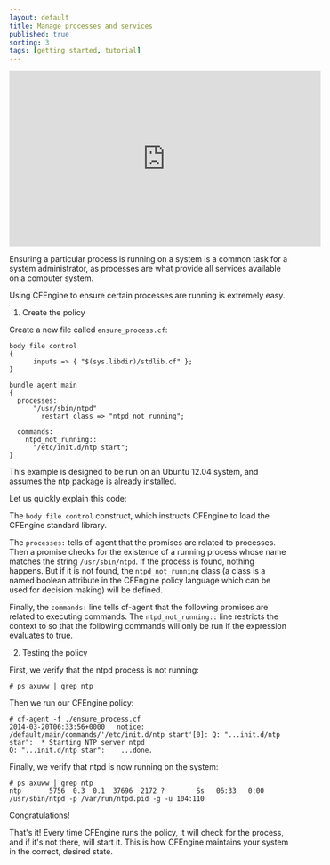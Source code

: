 ```yaml
---
layout: default
title: Manage processes and services
published: true
sorting: 3
tags: [getting started, tutorial]
---
```


<iframe width="560" height="315" src="https://www.youtube.com/embed/cAMKemZ6A9w" frameborder="0" allow="accelerometer; autoplay; clipboard-write; encrypted-media; gyroscope; picture-in-picture" allowfullscreen></iframe>

Ensuring a particular process is running on a system is a common task for a
system administrator, as processes are what provide all services available on a
computer system.

Using CFEngine to ensure certain processes are running is extremely easy.

1. Create the policy

Create a new file called `ensure_process.cf`:

```cf3
body file control
{
      inputs => { "$(sys.libdir)/stdlib.cf" };
}

bundle agent main
{
  processes:
      "/usr/sbin/ntpd"
        restart_class => "ntpd_not_running";

  commands:
    ntpd_not_running::
      "/etc/init.d/ntp start";
}
```

This example is designed to be run on an Ubuntu 12.04 system, and assumes the ntp package is already installed.

Let us quickly explain this code:

The `body file control` construct, which instructs CFEngine to load the CFEngine
standard library.

The `processes:` tells cf-agent that the promises are related to
processes. Then a promise checks for the existence of a running process whose
name matches the string `/usr/sbin/ntpd`. If the process is found, nothing
happens. But if it is not found, the `ntpd_not_running` class (a class is a named
boolean attribute in the CFEngine policy language which can be used for decision
making) will be defined.

Finally, the `commands:` line tells cf-agent that the following promises are
related to executing commands. The `ntpd_not_running::` line restricts the context
to so that the following commands will only be run if the expression evaluates
to true.

2. Testing the policy

First, we verify that the ntpd process is not running:

```console
# ps axuww | grep ntp
```

Then we run our CFEngine policy:

```console
# cf-agent -f ./ensure_process.cf
2014-03-20T06:33:56+0000   notice: /default/main/commands/'/etc/init.d/ntp start'[0]: Q: "...init.d/ntp star":  * Starting NTP server ntpd
Q: "...init.d/ntp star":    ...done.
```

Finally, we verify that ntpd is now running on the system:

```console
# ps axuww | grep ntp
ntp       5756  0.3  0.1  37696  2172 ?        Ss   06:33   0:00 /usr/sbin/ntpd -p /var/run/ntpd.pid -g -u 104:110
```

Congratulations!

That's it! Every time CFEngine runs the policy, it will check for the process,
and if it's not there, will start it. This is how CFEngine maintains your system
in the correct, desired state.
